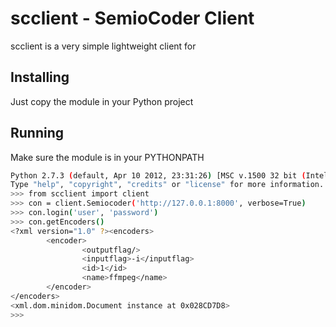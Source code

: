 # scclient - SemioCoder Client

scclient is a very simple lightweight client for

## Installing

Just copy the module in your Python project 

## Running

Make sure the module is in your PYTHONPATH

```bash
Python 2.7.3 (default, Apr 10 2012, 23:31:26) [MSC v.1500 32 bit (Intel)] on win32
Type "help", "copyright", "credits" or "license" for more information.
>>> from scclient import client
>>> con = client.Semiocoder('http://127.0.0.1:8000', verbose=True)
>>> con.login('user', 'password')
>>> con.getEncoders()
<?xml version="1.0" ?><encoders>
        <encoder>
                <outputflag/>
                <inputflag>-i</inputflag>
                <id>1</id>
                <name>ffmpeg</name>
        </encoder>
</encoders>
<xml.dom.minidom.Document instance at 0x028CD7D8>
>>>
```
